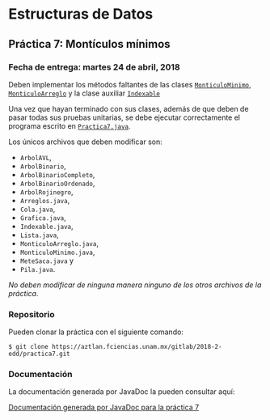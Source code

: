 Estructuras de Datos
====================

Práctica 7: Montículos mínimos
------------------------------

### Fecha de entrega: martes 24 de abril, 2018

Deben implementar los métodos faltantes de las clases
[`MonticuloMinimo`](https://aztlan.fciencias.unam.mx/gitlab/2018-2-edd/practica7/blob/master/src/mx/unam/ciencias/edd/MonticuloMinimo.java),
[`MonticuloArreglo`](https://aztlan.fciencias.unam.mx/gitlab/2018-2-edd/practica7/blob/master/src/mx/unam/ciencias/edd/MonticuloArreglo.java)
y la clase auxiliar
[`Indexable`](https://aztlan.fciencias.unam.mx/gitlab/2018-2-edd/practica7/blob/master/src/mx/unam/ciencias/edd/Indexable.java)

Una vez que hayan terminado con sus clases, además de que deben de pasar todas
sus pruebas unitarias, se debe ejecutar correctamente el programa escrito en
[`Practica7.java`](https://aztlan.fciencias.unam.mx/gitlab/2018-2-edd/practica7/blob/master/src/mx/unam/ciencias/edd/Practica7.java).

Los únicos archivos que deben modificar son:

* `ArbolAVL`,
* `ArbolBinario`,
* `ArbolBinarioCompleto`,
* `ArbolBinarioOrdenado`,
* `ArbolRojinegro`,
* `Arreglos.java`,
* `Cola.java`,
* `Grafica.java`,
* `Indexable.java`,
* `Lista.java`,
* `MonticuloArreglo.java`,
* `MonticuloMinimo.java`,
* `MeteSaca.java` y
* `Pila.java`.

*No deben modificar de ninguna manera ninguno de los otros archivos de la
práctica*.

### Repositorio

Pueden clonar la práctica con el siguiente comando:

```shell
$ git clone https://aztlan.fciencias.unam.mx/gitlab/2018-2-edd/practica7.git
```

### Documentación

La documentación generada por JavaDoc la pueden consultar aquí:

[Documentación generada por JavaDoc para la práctica 7](https://aztlan.fciencias.unam.mx/~canek/2018-2-edd/practica7/)
